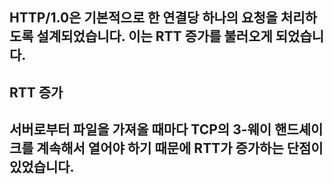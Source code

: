 ## HTTP/1.0은 기본적으로 한 연결당 하나의 요청을 처리하도록 설계되었습니다. 이는 RTT 증가를 불러오게 되었습니다.

## RTT 증가
## 서버로부터 파일을 가져올 때마다 TCP의 3-웨이 핸드셰이크를 계속해서 열어야 하기 때문에 RTT가 증가하는 단점이 있었습니다.